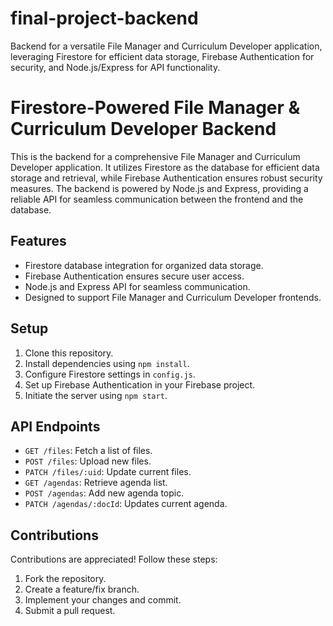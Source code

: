 # final-project-backend
Backend for a versatile File Manager and Curriculum Developer application, leveraging Firestore for efficient data storage, Firebase Authentication for security, and Node.js/Express for API functionality.

# Firestore-Powered File Manager & Curriculum Developer Backend

This is the backend for a comprehensive File Manager and Curriculum Developer application. It utilizes Firestore as the database for efficient data storage and retrieval, while Firebase Authentication ensures robust security measures. The backend is powered by Node.js and Express, providing a reliable API for seamless communication between the frontend and the database.

## Features

- Firestore database integration for organized data storage.
- Firebase Authentication ensures secure user access.
- Node.js and Express API for seamless communication.
- Designed to support File Manager and Curriculum Developer frontends.

## Setup

1. Clone this repository.
2. Install dependencies using `npm install`.
3. Configure Firestore settings in `config.js`.
4. Set up Firebase Authentication in your Firebase project.
5. Initiate the server using `npm start`.

## API Endpoints

- `GET /files`: Fetch a list of files.
- `POST /files`: Upload new files.
- `PATCH /files/:uid`: Update current files.
- `GET /agendas`: Retrieve agenda list.
- `POST /agendas`: Add new agenda topic.
- `PATCH /agendas/:docId`: Updates current agenda.

## Contributions

Contributions are appreciated! Follow these steps:

1. Fork the repository.
2. Create a feature/fix branch.
3. Implement your changes and commit.
4. Submit a pull request.

